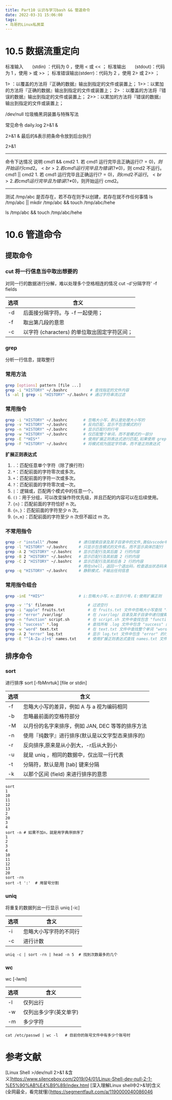 ```yaml
---
title: Part10 认识与学习bash && 管道命令
date: 2022-03-31 15:06:08
tags:
- 鸟哥的Linux私房菜
---
```




# 10.5 数据流重定向

标准输入　　(stdin) ：代码为 0 ，使用 < 或 << ；
标准输出　　(stdout)：代码为 1 ，使用 > 或 >> ；
标准错误输出(stderr)：代码为 2 ，使用 2> 或 2>> ；

1> ：以覆盖的方法将『正确的数据』输出到指定的文件或装置上；
1>>：以累加的方法将『正确的数据』输出到指定的文件或装置上；
2> ：以覆盖的方法将『错误的数据』输出到指定的文件或装置上；
2>>：以累加的方法将『错误的数据』输出到指定的文件或装置上；

/dev/null 垃圾桶黑洞装置与特殊写法

常见命令
daily.log 2>&1 &

2>&1 &
最后的&表示把条命令放到后台执行

2>&1

----

命令下达情况	说明
cmd1 && cmd2	1. 若 cmd1 运行完毕且正确运行($?=0)，则开始运行 cmd2。<br> 2. 若 cmd1 运行完毕且为错误 ($?≠0)，则 cmd2 不运行。
cmd1 || cmd2	1. 若 cmd1 运行完毕且正确运行($?=0)，则 cmd2 不运行。<br> 2. 若 cmd1 运行完毕且为错误 ($?≠0)，则开始运行 cmd2。

---

测试 /tmp/abc 是否存在，若不存在则予以创建，若存在就不作任何事情
ls /tmp/abc || mkdir /tmp/abc && touch /tmp/abc/hehe

ls /tmp/abc && touch /tmp/abc/hehe

# 10.6 管道命令

## 提取命令
### cut 将一行信息当中取出想要的
对同一行的数据进行分解，难以处理多个空格相连的情况
cut -d'分隔字符' -f fields

|选项 | 含义|
|---|---|
|-d  |后面接分隔字符。与 -f 一起使用；|
|-f  |取出第几段的意思|
|-c  |以字符 (characters) 的单位取出固定字符区间；|


### grep     
分析一行信息，提取整行
### 常用方法
```bash
grep [options] pattern [file ...]
grep -i "HISTORY" ~/.bashrc          # 查找指定的文件内容
ls -al | grep -i "HISTORY" ~/.bashrc # 通过字符串流过滤
```
### 常用指令
```bash
grep -i "HISTORY" ~/.bashrc       # 忽略大小写，默认是处理大小写的
grep -v "HISTORY" ~/.bashrc       # 反向匹配，显示不包含模式的行
grep -n "HISTORY" ~/.bashrc       # 显示匹配行的行号
grep -w "HISTORY" ~/.bashrc       # 仅匹配整个单词，而不是模式的一部分
grep -E "*HIS*"                   # 使用扩展正则表达式进行匹配,如果使用 grep "*HIS*"不会正确的匹配
grep -F "HISTORY" ~/.bashrc       # 将模式视为固定字符串，而不是正则表达式
```
**扩展正则表达式**
1. `.`：匹配任意单个字符（除了换行符）
2. `*`：匹配前面的字符零次或多次。
3. `+`：匹配前面的字符一次或多次。
4. `?`：匹配前面的字符零次或一次。
5. `|`：逻辑或，匹配两个模式中的任意一个。
6. `()`：用于分组，可以改变操作符优先级，并且匹配的内容可以在后续使用。
7. `{n}`：匹配前面的字符恰好 n 次。
8. `{n,}`：匹配前面的字符至少 n 次。
9. `{n,m}`：匹配前面的字符至少 n 次但不超过 m 次。
### 不常用指令
```bash
grep -r "install" /home         # 递归搜索目录及其子目录中的文件,类似vscode中的全局搜索,是搜索文件中的内容
grep -l "HISTORY" ~/.bashrc     # 只显示包含模式的文件名，而不显示具体匹配行
grep -A 2 "HISTORY" ~/.bashrc   # 显示匹配行及其后面 2 行的内容
grep -B 2 "HISTORY" ~/.bashrc   # 显示匹配行及其前面 2 行的内容
grep -C 2 "HISTORY" ~/.bashrc   # 显示匹配行及其前后各 2 行的内容
                                # 用在shell，返回一个退出码，检查退出状态码来判断是否找到了匹配的内容
grep -q "HISTORY" ~/.bashrc     # 静默模式，不输出任何信息
```
### 常用指令组合
```bash
grep -inE "*HIS*"               # i:忽略大小写，n:显示行号，E:使用扩展正则

grep -v '^$' filename               # 过滤空行
grep -i "apple" fruits.txt          # 在 fruits.txt 文件中忽略大小写查找 "apple"
grep -r "error" /var/log/           # 在 /var/log/ 目录及其子目录中递归搜索包含 "error" 的文件
grep -n "function" script.sh        # 在 script.sh 文件中查找包含 "function" 的行，并显示行号
grep -l "success" *.log             # 查找所有 .log 文件中包含 "success" 的文件名
grep -w "word" text.txt             # 在 text.txt 文件中查找整个单词 "word"
grep -A 2 "error" log.txt           # 显示 log.txt 文件中包含 "error" 的行及其后两行内容
grep -E "^[A-Za-z]+$" names.txt     # 使用扩展正则表达式查找 names.txt 文件中的字母名称
```

## 排序命令

### sort
进行排序
sort [-fbMnrtuk] [file or stdin]

|选项 | 含义|
| ------ | ------ | 
|-f  |忽略大小写的差异，例如 A 与 a 视为编码相同|
|-b  |忽略最前面的空格符部分|
|-M  |以月份的名字来排序，例如 JAN, DEC 等等的排序方法|
|-n  |使用『纯数字』进行排序(默认是以文字型态来排序的)|
|-r  |反向排序,原来是从小到大，-r后从大到小|
|-u  |就是 uniq ，相同的数据中，仅出现一行代表|
|-t  |分隔符，默认是用 [tab] 键来分隔|
|-k  |以那个区间 (field) 来进行排序的意思|

```
sort
1
10
11
12
13
2
20
3
4
sort -n # 如果不加n，就是用字典序排序了
1
2
3
4
10
11
12
13
20
sort -rn    
sort -t ':'  # 用冒号分割
```

### uniq
将重复的数据列出一行显示
uniq [-ic]

| 选项 | 含义 | 
| ------ | ------ | 
| -i | 忽略大小写字符的不同行 | 
| -c | 进行计数 |

```
uniq -c | sort -rn | head -n 5  # 找到次数最多的几个
```

### wc
wc [-lwm]

| 选项 | 含义 | 
| ------ | ------ | 
| -l | 仅列出行 | 
| -w  | 仅列出多少字(英文单字) |
| -m  | 多少字符 |

```
cat /etc/passwd | wc -l   # 目前你的账号文件中有多少个账号时
```






# 参考文献

[Linux Shell >/dev/null 2>&1 &含义]https://www.silenceboy.com/2019/04/01/Linux-Shell-dev-null-2-1-%E5%90%AB%E4%B9%89/index.html
[深入理解Linux shell中2>&1的含义(全网最全，看完就懂)]https://segmentfault.com/a/1190000040086046





